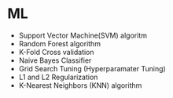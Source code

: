 # ML

- Support Vector Machine(SVM) algoritm
- Random Forest algorithm
- K-Fold Cross validation
- Naive Bayes Classifier
- Grid Search Tuning (Hyperparamater Tuning)
- L1 and L2 Regularization
- K-Nearest Neighbors (KNN) algorithm
